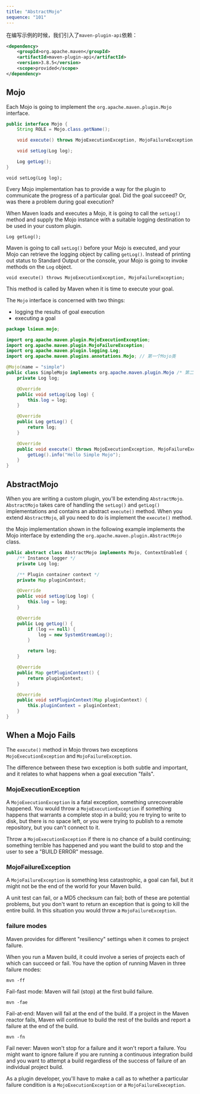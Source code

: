```yaml
---
title: "AbstractMojo"
sequence: "101"
---
```


在编写示例的时候，我们引入了`maven-plugin-api`依赖：

```xml
<dependency>
    <groupId>org.apache.maven</groupId>
    <artifactId>maven-plugin-api</artifactId>
    <version>3.8.5</version>
    <scope>provided</scope>
</dependency>
```

## Mojo

Each Mojo is going to implement the `org.apache.maven.plugin.Mojo` interface.

```java
public interface Mojo {
    String ROLE = Mojo.class.getName();

    void execute() throws MojoExecutionException, MojoFailureException;

    void setLog(Log log);

    Log getLog();
}
```

```text
void setLog(Log log);
```

Every Mojo implementation has to provide a way for the plugin to communicate the progress of a particular goal.
Did the goal succeed?
Or, was there a problem during goal execution?

When Maven loads and executes a Mojo, it is going to call the `setLog()` method and
supply the Mojo instance with a suitable logging destination to be used in your custom plugin.

```text
Log getLog();
```

Maven is going to call `setLog()` before your Mojo is executed,
and your Mojo can retrieve the logging object by calling `getLog()`.
Instead of printing out status to Standard Output or the console,
your Mojo is going to invoke methods on the `Log` object.

```text
void execute() throws MojoExecutionException, MojoFailureException;
```

This method is called by Maven when it is time to execute your goal.

The `Mojo` interface is concerned with two things:

- logging the results of goal execution
- executing a goal

```java
package lsieun.mojo;

import org.apache.maven.plugin.MojoExecutionException;
import org.apache.maven.plugin.MojoFailureException;
import org.apache.maven.plugin.logging.Log;
import org.apache.maven.plugins.annotations.Mojo; // 第一个Mojo类

@Mojo(name = "simple")
public class SimpleMojo implements org.apache.maven.plugin.Mojo /* 第二个Mojo类 */ {
    private Log log;

    @Override
    public void setLog(Log log) {
        this.log = log;
    }

    @Override
    public Log getLog() {
        return log;
    }

    @Override
    public void execute() throws MojoExecutionException, MojoFailureException {
        getLog().info("Hello Simple Mojo");
    }
}
```



## AbstractMojo

When you are writing a custom plugin, you'll be extending `AbstractMojo`.
`AbstractMojo` takes care of handling the `setLog()` and `getLog()` implementations and
contains an abstract `execute()` method.
When you extend `AbstractMojo`, all you need to do is implement the `execute()` method.

the Mojo implementation shown in the following example implements
the Mojo interface by extending the `org.apache.maven.plugin.AbstractMojo` class.

```java
public abstract class AbstractMojo implements Mojo, ContextEnabled {
    /** Instance logger */
    private Log log;

    /** Plugin container context */
    private Map pluginContext;

    @Override
    public void setLog(Log log) {
        this.log = log;
    }

    @Override
    public Log getLog() {
        if (log == null) {
            log = new SystemStreamLog();
        }

        return log;
    }

    @Override
    public Map getPluginContext() {
        return pluginContext;
    }

    @Override
    public void setPluginContext(Map pluginContext) {
        this.pluginContext = pluginContext;
    }
}
```





## When a Mojo Fails

The `execute()` method in Mojo throws two exceptions `MojoExecutionException` and `MojoFailureException`.

The difference between these two exception is both subtle and important,
and it relates to what happens when a goal execution "fails".

### MojoExecutionException

A `MojoExecutionException` is a fatal exception, something unrecoverable happened.
You would throw a `MojoExecutionException` if something happens that warrants a complete stop in a build;
you re trying to write to disk, but there is no space left,
or you were trying to publish to a remote repository,
but you can't connect to it.

Throw a `MojoExecutionException` if there is no chance of a build continuing;
something terrible has happened and you want the build to stop and the user to see a "BUILD ERROR" message.

### MojoFailureException

A `MojoFailureException` is something less catastrophic, a goal can fail,
but it might not be the end of the world for your Maven build.

A unit test can fail, or a MD5 checksum can fail;
both of these are potential problems,
but you don't want to return an exception that is going to kill the entire build.
In this situation you would throw a `MojoFailureException`.

### failure modes

Maven provides for different "resiliency" settings when it comes to project failure.

When you run a Maven build, it could involve a series of projects each of which can succeed or fail.
You have the option of running Maven in three failure modes:

```text
mvn -ff
```

Fail-fast mode: Maven will fail (stop) at the first build failure.

```text
mvn -fae
```

Fail-at-end: Maven will fail at the end of the build.
If a project in the Maven reactor fails,
Maven will continue to build the rest of the builds and report a failure at the end of the build.

```text
mvn -fn
```

Fail never: Maven won't stop for a failure and it won't report a failure.
You might want to ignore failure if you are running a continuous integration build
and you want to attempt a build regardless of the success of failure of an individual project build.

As a plugin developer, you'll have to make a call as to
whether a particular failure condition is a `MojoExecutionException` or a `MojoFailureExeception`.
